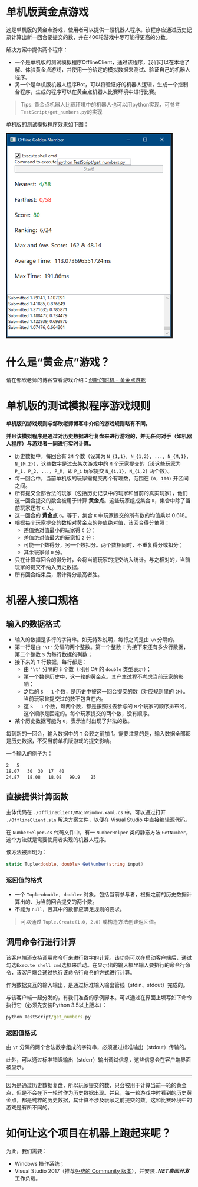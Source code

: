 # 单机版黄金点游戏
这是单机版的黄金点游戏，使用者可以提供一段机器人程序。该程序应通过历史记录计算出新一回合要提交的数，并在400轮游戏中尽可能得更高的分数。

解决方案中提供两个程序：
* 一个是单机版的测试模拟程序OfflineClient，通过该程序，我们可以在本地了解、体验黄金点游戏，并使用一份给定的模拟数据来测试、验证自己的机器人程序。
* 另一个是单机版机器人程序Bot，可以将验证好的机器人逻辑，生成一个控制台程序，生成的程序可以在黄金点机器人比赛环境中进行比赛。
> Tips: 黄金点机器人比赛环境中的机器人也可以用python实现，可参考`TestScript/get_numbers.py`的实现

单机版的测试模拟程序效果如下图：

![Sample image](./sample.PNG)

# 什么是“黄金点”游戏？
请在邹欣老师的博客查看游戏介绍：[创新的时机 – 黄金点游戏](https://blog.csdn.net/SoftwareTeacher/article/details/25794525)

# 单机版的测试模拟程序游戏规则
**单机版的游戏规则与邹欣老师博客中介绍的游戏规则略有不同。**

**并且该模拟程序是通过对历史数据进行复盘来进行游戏的，并无任何对手（如机器人程序）与游戏者一同进行实时计算。**

- 历史数据中，每回合有 `2M` 个数（设其为 `N_{1,1}, N_{1,2}, ..., N_{M,1}, N_{M,2}`），这些数字是过去某次游戏中的 `M` 个玩家提交的（设这些玩家为 `P_1, P_2, ..., P_M`，即 `P_i` 玩家提交 `N_{i,1}, N_{i,2}` 两个数）。
- 每一回合中，当前单机版的玩家需提交两个有理数，范围在 `(0, 100)` 开区间之间。
- 所有提交全部合法的玩家（包括历史记录中的玩家和当前的真实玩家），他们这一回合提交的数会被用于计算 **黄金点**。这些玩家组成集合 `K`，集合中除了当前玩家还有 `C` 人。
- 这一回合的 **黄金点** `G`，等于，集合 `K` 中玩家提交的所有数的均值乘以 0.618。
- 根据每个玩家提交的数相对黄金点的差值绝对值，该回合得分依照：
    - 差值绝对值最小的玩家得 `C` 分；
    - 差值绝对值最大的玩家扣 `2` 分；
    - 可能一个数得分，另一个数扣分。两个数相同时，不重复得分或扣分；
    - 其余玩家得 `0` 分。
- 只在计算每回合的得分时，会将当前玩家的提交纳入统计。与之相对的，当前玩家的提交不纳入历史数据。
- 所有回合结束后，累计得分最高者胜。

# 机器人接口规格

## 输入的数据格式
- 输入的数据是多行的字符串。如无特殊说明，每行之间是由 `\n` 分隔的。
- 第一行是由 `'\t'` 分隔的两个整数。第一个整数 `T` 为接下来还有多少行数据，第二个整数 `S` 为每行数据的列数；
- 接下来的 `T` 行数据，每行都是：
    - 由 `'\t'` 分隔的 `S` 个数（可用 C# 的 `double` 类型表示）；
    - 第一个数是历史中，这一轮的黄金点。其产生过程不考虑当前玩家的影响；
    - 之后的 `S - 1` 个数，是历史中被这一回合提交的数（对应规则里的 `2M`）。当前玩家曾提交过的数不包含在内。
    - 这 `S - 1` 个数，每两个数，都是按照过去参与的 `M` 个玩家的顺序排布的，这个顺序是固定的。每个玩家提交的两个数，没有顺序。
- 某个历史数据可能为 `0`，表示当时出现了非法的数。

每到新的一回合，输入数据中的 `T` 会较之前加 1。需要注意的是，输入数据全部都是历史数据，不受当前单机版游戏的提交影响。

一个输入的例子为：
```
2	5
18.07   30  30  17  40
24.87   18.08   18.08   99.9    25
```

## 直接提供计算函数
主体代码在 `./OfflineClient/MainWindow.xaml.cs` 中。可以通过打开 `./OfflineClient.sln` 解决方案文件，以便在 Visual Studio 中直接编辑源代码。

在 `NumberHelper.cs` 代码文件中，有一 `NumberHelper` 类的静态方法 `GetNumber`，这个方法就是需要使用者实现的机器人程序。

该方法被声明为：
```cs
static Tuple<double, double> GetNumber(string input)
```

### 返回值的格式
- 一个 `Tuple<double, double>` 对象。包括当前参与者，根据之前的历史数据计算出的、为当前回合提交的两个数。
- 不能为 `null`，且其中的数都应满足规则的要求。

> 可以通过 `Tuple.Create(1.0, 2.0)` 或构造方法创建返回值。

## 调用命令行进行计算
该客户端还支持调用命令行来进行数字的计算。该功能可以在启动客户端后，通过勾选`Execute shell cmd`选框来启动。在显示出的输入框里输入要执行的命令行命令，该客户端会通过执行该命令行命令的方式进行计算。

作为数据交互的输入输出，是通过标准输入输出管线（stdin、stdout）完成的。

与该客户端一起分发的，有我们准备的示例脚本。可以通过在界面上填写如下命令执行它（必须先安装Python 3.5以上版本）：
```cmd
python TestScript/get_numbers.py
```

### 返回值格式
由 `\t` 分隔的两个合法数字组成的字符串，必须通过标准输出（stdout）传输的。

此外，可以通过标准错误输出（stderr）输出调试信息，这些信息会在客户端界面被显示。


---
因为是通过历史数据复盘，所以玩家提交的数，只会被用于计算当前一轮的黄金点，但是不会在下一轮时作为历史数据出现。并且，每一轮游戏中时看到的历史黄金点，都是纯粹的历史数据，其计算不涉及玩家之前提交的数。这和比赛环境中的游戏是有所不同的。

# 如何让这个项目在机器上跑起来呢？
为此，我们需要：
- Windows 操作系统；
- Visual Studio 2017（推荐[免费的 Community 版本](https://visualstudio.microsoft.com/zh-hans/vs/community/)），并安装 ***.NET桌面开发*** 工作负载。
